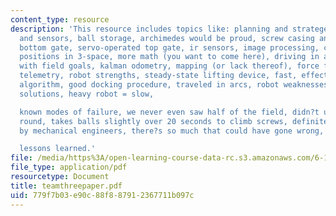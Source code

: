 ```yaml
---
content_type: resource
description: 'This resource includes topics like: planning and strategery, mechanics
  and sensors, ball storage, archimedes would be proud, screw casing and gears, one-way
  bottom gate, servo-operated top gate, ir sensors, image processing, color voting,
  positions in 3-space, more math (you want to come here), driving in arcs, docking
  with field goals, kalman odometry, mapping (or lack thereof), force fields, nifty
  telemetry, robot strengths, steady-state lifting device, fast, effective image processing
  algorithm, good docking procedure, traveled in arcs, robot weaknesses and suggested
  solutions, heavy robot = slow,

  known modes of failure, we never even saw half of the field, didn?t use exploration
  round, takes balls slightly over 20 seconds to climb screws, definitely not made
  by mechanical engineers, there?s so much that could have gone wrong, results, and

  lessons learned.'
file: /media/https%3A/open-learning-course-data-rc.s3.amazonaws.com/6-186-mobile-autonomous-systems-laboratory-january-iap-2005/779f7b03e90c88f887912367711b097c_teamthreepaper.pdf
file_type: application/pdf
resourcetype: Document
title: teamthreepaper.pdf
uid: 779f7b03-e90c-88f8-8791-2367711b097c
---
```

